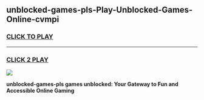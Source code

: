 
## unblocked-games-pls-Play-Unblocked-Games-Online-cvmpi
<h3>
<a href="https://premium76.site?title=unblocked-games-pls&ref=24A">CLICK TO PLAY</a></h3>
<hr>

<h3>
<a href="https://premium76.site?title=unblocked-games-pls&ref=24A">CLICK 2 PLAY</a>
  
</h3>

<a href="https://premium76.site?title=unblocked-games-pls&ref=24A"><img src="https://clearcache.store/games.png"></a>


**unblocked-games-pls games unblocked: Your Gateway to Fun and Accessible Online Gaming**
